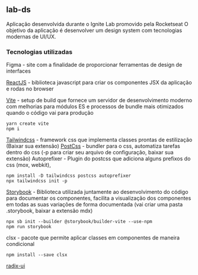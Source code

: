 ## lab-ds

Aplicação desenvolvida durante o Ignite Lab promovido pela Rocketseat
O objetivo da aplicação é desenvolver um design system com tecnologias modernas de UI/UX.

### Tecnologias utilizadas

Figma - site com a finalidade de proporcionar ferramentas de design de interfaces

[ReactJS](https://pt-br.reactjs.org/) - biblioteca javascript para criar os componentes JSX da aplicação e rodas no browser

[Vite](https://vitejs.dev/guide/) - setup de build que fornece um servidor de desenvolvimento moderno com melhorias para módulos ES e processos de bundle mais otimizados quando o código vai para produção

```
yarn create vite
npm i
```

[Tailwindcss](https://tailwindcss.com/) - framework css que implementa classes prontas de estilização (Baixar sua extensão)
[PostCss](https://postcss.org/) - bundler para o css, automatiza tarefas dentro do css (-p para criar seu arquivo de configuração, baixar sua extensão)
Autoprefixer - Plugin do postcss que adiciona alguns prefixos do css (mox, webkit),

```
npm install -D tailwindcss postcss autoprefixer
npx tailwindcss init -p
```

[Storybook](https://storybook.js.org/docs/react/get-started/introduction) - Biblioteca utilizada juntamente ao desenvolvimento do código para documentar os componentes, facilita a visualização dos componentes em todas as suas variações de forma documentada (vai criar uma pasta .storybook, baixar a extensão mdx)

```
npx sb init --builder @storybook/builder-vite --use-npm
npm run storybook
```

clsx - pacote que permite aplicar classes em componentes de maneira condicional

```
npm install --save clsx
```

[radix-ui]()
